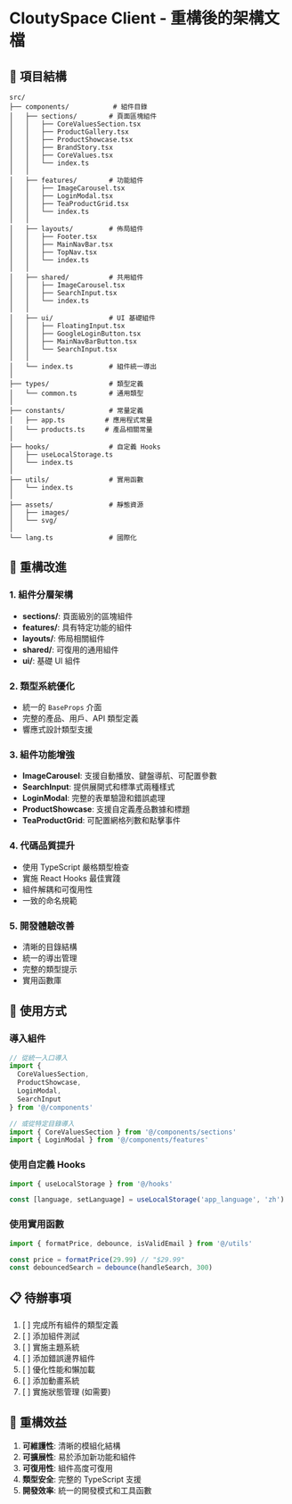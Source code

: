 # CloutySpace Client - 重構後的架構文檔

## 📁 項目結構

```
src/
├── components/           # 組件目錄
│   ├── sections/        # 頁面區塊組件
│   │   ├── CoreValuesSection.tsx
│   │   ├── ProductGallery.tsx
│   │   ├── ProductShowcase.tsx
│   │   ├── BrandStory.tsx
│   │   ├── CoreValues.tsx
│   │   └── index.ts
│   │
│   ├── features/        # 功能組件
│   │   ├── ImageCarousel.tsx
│   │   ├── LoginModal.tsx
│   │   ├── TeaProductGrid.tsx
│   │   └── index.ts
│   │
│   ├── layouts/         # 佈局組件
│   │   ├── Footer.tsx
│   │   ├── MainNavBar.tsx
│   │   ├── TopNav.tsx
│   │   └── index.ts
│   │
│   ├── shared/          # 共用組件
│   │   ├── ImageCarousel.tsx
│   │   ├── SearchInput.tsx
│   │   └── index.ts
│   │
│   ├── ui/              # UI 基礎組件
│   │   ├── FloatingInput.tsx
│   │   ├── GoogleLoginButton.tsx
│   │   ├── MainNavBarButton.tsx
│   │   └── SearchInput.tsx
│   │
│   └── index.ts         # 組件統一導出
│
├── types/               # 類型定義
│   └── common.ts        # 通用類型
│
├── constants/           # 常量定義
│   ├── app.ts          # 應用程式常量
│   └── products.ts     # 產品相關常量
│
├── hooks/               # 自定義 Hooks
│   ├── useLocalStorage.ts
│   └── index.ts
│
├── utils/               # 實用函數
│   └── index.ts
│
├── assets/              # 靜態資源
│   ├── images/
│   └── svg/
│
└── lang.ts              # 國際化
```

## 🔄 重構改進

### 1. 組件分層架構
- **sections/**: 頁面級別的區塊組件
- **features/**: 具有特定功能的組件
- **layouts/**: 佈局相關組件
- **shared/**: 可復用的通用組件
- **ui/**: 基礎 UI 組件

### 2. 類型系統優化
- 統一的 `BaseProps` 介面
- 完整的產品、用戶、API 類型定義
- 響應式設計類型支援

### 3. 組件功能增強
- **ImageCarousel**: 支援自動播放、鍵盤導航、可配置參數
- **SearchInput**: 提供展開式和標準式兩種樣式
- **LoginModal**: 完整的表單驗證和錯誤處理
- **ProductShowcase**: 支援自定義產品數據和標題
- **TeaProductGrid**: 可配置網格列數和點擊事件

### 4. 代碼品質提升
- 使用 TypeScript 嚴格類型檢查
- 實施 React Hooks 最佳實踐
- 組件解耦和可復用性
- 一致的命名規範

### 5. 開發體驗改善
- 清晰的目錄結構
- 統一的導出管理
- 完整的類型提示
- 實用函數庫

## 🚀 使用方式

### 導入組件
```typescript
// 從統一入口導入
import { 
  CoreValuesSection, 
  ProductShowcase, 
  LoginModal,
  SearchInput 
} from '@/components'

// 或從特定目錄導入
import { CoreValuesSection } from '@/components/sections'
import { LoginModal } from '@/components/features'
```

### 使用自定義 Hooks
```typescript
import { useLocalStorage } from '@/hooks'

const [language, setLanguage] = useLocalStorage('app_language', 'zh')
```

### 使用實用函數
```typescript
import { formatPrice, debounce, isValidEmail } from '@/utils'

const price = formatPrice(29.99) // "$29.99"
const debouncedSearch = debounce(handleSearch, 300)
```

## 📋 待辦事項

1. [ ] 完成所有組件的類型定義
2. [ ] 添加組件測試
3. [ ] 實施主題系統
4. [ ] 添加錯誤邊界組件
5. [ ] 優化性能和懶加載
6. [ ] 添加動畫系統
7. [ ] 實施狀態管理 (如需要)

## 🎯 重構效益

1. **可維護性**: 清晰的模組化結構
2. **可擴展性**: 易於添加新功能和組件
3. **可復用性**: 組件高度可復用
4. **類型安全**: 完整的 TypeScript 支援
5. **開發效率**: 統一的開發模式和工具函數
